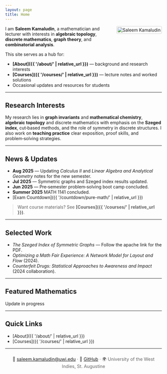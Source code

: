 ```yaml
---
layout: page
title: Home
---
```


<!-- Optional headshot: upload /assets/img/profile.jpg -->
<img src="{{ '/assets/img/profile.jpg' | relative_url }}"
     alt="Saleem Kamaludin"
     style="float:right; margin:0 0 1rem 1rem; max-width:200px; border:1px solid #ccc; padding:3px; border-radius:4px;">

I am **Saleem Kamaludin**, a mathematician and lecturer with interests in **algebraic topology**,  **discrete mathematics**, **graph theory**, and **combinatorial analysis**.

This site serves as a hub for:
- **[About]({{ '/about/' | relative_url }})** — background and research interests  
- **[Courses]({{ '/courses/' | relative_url }})** — lecture notes and worked solutions  
- Occasional updates and resources for students

---

## Research Interests
My research lies in **graph invariants** and **mathematical chemistry**, **algebraic topology** and discrete mathematics with emphasis on the **Szeged index**, cut‑based methods, and the role of symmetry in discrete structures. I also work on **teaching practice**  clear exposition, proof skills, and problem‑solving strategies.

---

## News & Updates
- **Aug 2025** — Updating *Calculus II* and *Linear Algebra and Analytical Geometry* notes for the new semester.  
- **Jul 2025** — Symmetric graphs and Szeged index results updated.
- **Jun 2025** — Pre‑semester problem‑solving boot camp concluded.
- **Summer 2025** MATH 1141 concluded.
- [Exam Countdown]({{ '/countdown/pure-math/' | relative_url }})
> Want course materials? See **[Courses]({{ '/courses/' | relative_url }})**.

---

## Selected Work
- *The Szeged Index of Symmetric Graphs* — Follow the apache link for the PDF.  
- *Optimizing a Math Fair Experience: A Network Model for Layout and Flow* (2024).  
- *Counterfeit Drugs: Statistical Approaches to Awareness and Impact* (2024 collaboration).

---

## Featured Mathematics
Update in progress

---

## Quick Links
- [About]({{ '/about/' | relative_url }})
- [Courses]({{ '/courses/' | relative_url }})

---

<p style="font-size:0.9rem; color:#666; text-align:center; margin-top:1.5rem;">
📧 <a href="mailto:saleem.kamaludin@uwi.edu">saleem.kamaludin@uwi.edu</a> ·
🔗 <a href="https://github.com/SaleemKamaludin">GitHub</a> ·
🌍 University of the West Indies, St. Augustine
</p>
